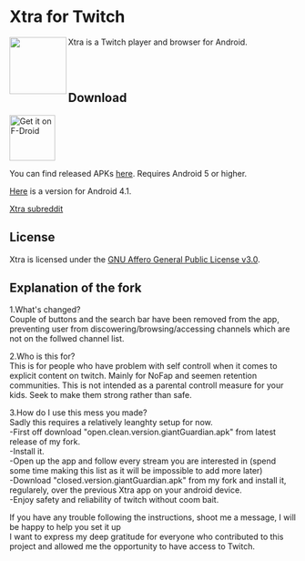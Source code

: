# Xtra for Twitch

<img src="https://github.com/AndreyAsadchy/Xtra/blob/197ba90cac879abd2a5645393ce361847f12fa0b/app/src/main/ic_launcher-web.png" align="left" width="100"/>

Xtra is a Twitch player and browser for Android.

</br>
</br>

## Download

[<img src="https://f-droid.org/badge/get-it-on.png"
      alt="Get it on F-Droid"
      height="80">](https://f-droid.org/packages/com.github.andreyasadchy.xtra/)

You can find released APKs [here](https://github.com/crackededed/Xtra/releases/tag/latest). Requires Android 5 or higher.

[Here](https://github.com/crackededed/Xtra/releases/tag/api16) is a version for Android 4.1.

[Xtra subreddit](https://www.reddit.com/r/XtraForTwitch)

## License
Xtra is licensed under the [GNU Affero General Public License v3.0](LICENSE).

## Explanation of the fork

1.What's changed?</br>
      Couple of buttons and the search bar have been removed from the app, preventing user from discowering/browsing/accessing channels which are not on the follwed          channel list.
      
2.Who is this for?</br>
      This is for people who have problem with self controll when it comes to explicit content on twitch. Mainly for NoFap and seemen retention communities. This is not      intended as a parental controll measure for your kids. Seek to make them strong rather than safe. </br>
      
3.How do I use this mess you made?</br>
      Sadly this requires a relatively leanghty setup for now. </br>
      -First off download "open.clean.version.giantGuardian.apk" from latest release of my fork. </br>
      -Install it.</br>
      -Open up the app and follow every stream you are interested in (spend some time making this list as it will be impossible to add more later)</br>
      -Download "closed.version.giantGuardian.apk" from my fork and install it, regularely, over the previous Xtra app on your android device.</br>
      -Enjoy safety and reliability of twitch without coom bait.</br>

If you have any trouble following the instructions, shoot me a message, I will be happy to help you set it up </br>
I want to express my deep gratitude for everyone who contributed to this project and allowed me the opportunity to have access to Twitch.
